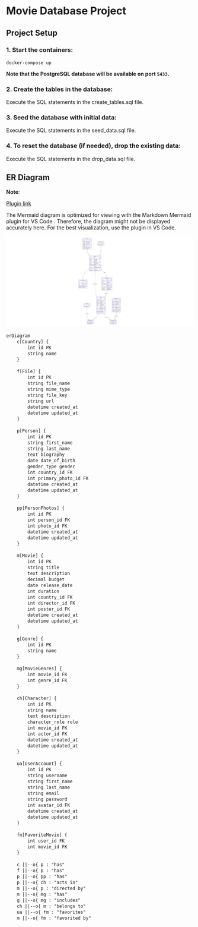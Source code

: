 # Movie Database Project

## Project Setup

### 1. Start the containers:
```
docker-compose up
```
**Note that the PostgreSQL database will be available on port `5433`.**

### 2. Create the tables in the database:
Execute the SQL statements in the create_tables.sql file.

### 3. Seed the database with initial data:
Execute the SQL statements in the seed_data.sql file.

### 4. To reset the database (if needed), drop the existing data:
Execute the SQL statements in the drop_data.sql file.

## ER Diagram

**Note**:

[Plugin link](https://marketplace.visualstudio.com/items?itemName=bierner.markdown-mermaid)

 The Mermaid diagram is optimized for viewing with the Markdown Mermaid plugin for VS Code . Therefore, the diagram might not be displayed accurately here. For the best visualization, use the plugin in VS Code.


![Mermaid](./mermaid.png)

```mermaid
erDiagram
    c[Country] {
        int id PK
        string name
    }

    f[File] {
        int id PK
        string file_name
        string mime_type
        string file_key
        string url
        datetime created_at
        datetime updated_at
    }

    p[Person] {
        int id PK
        string first_name
        string last_name
        text biography
        date date_of_birth
        gender_type gender
        int country_id FK
        int primary_photo_id FK
        datetime created_at
        datetime updated_at
    }

    pp[PersonPhotos] {
        int id PK
        int person_id FK
        int photo_id FK
        datetime created_at
        datetime updated_at
    }

    m[Movie] {
        int id PK
        string title
        text description
        decimal budget
        date release_date
        int duration
        int country_id FK
        int director_id FK
        int poster_id FK
        datetime created_at
        datetime updated_at
    }

    g[Genre] {
        int id PK
        string name
    }

    mg[MovieGenres] {
        int movie_id FK
        int genre_id FK
    }

    ch[Character] {
        int id PK
        string name
        text description
        character_role role
        int movie_id FK
        int actor_id FK
        datetime created_at
        datetime updated_at
    }

    ua[UserAccount] {
        int id PK
        string username
        string first_name
        string last_name
        string email
        string password
        int avatar_id FK
        datetime created_at
        datetime updated_at
    }

    fm[FavoriteMovie] {
        int user_id FK
        int movie_id FK
    }

    c ||--o{ p : "has"
    f ||--o{ p : "has"
    p ||--o{ pp : "has"
    p ||--o{ ch : "acts in"
    m ||--o{ p : "directed by"
    m ||--o{ mg : "has"
    g ||--o{ mg : "includes"
    ch ||--o{ m : "belongs to"
    ua ||--o{ fm : "favorites"
    m ||--o{ fm : "favorited by"
